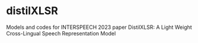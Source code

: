 # distilXLSR
Models and codes for INTERSPEECH 2023 paper DistilXLSR: A Light Weight Cross-Lingual Speech Representation Model
